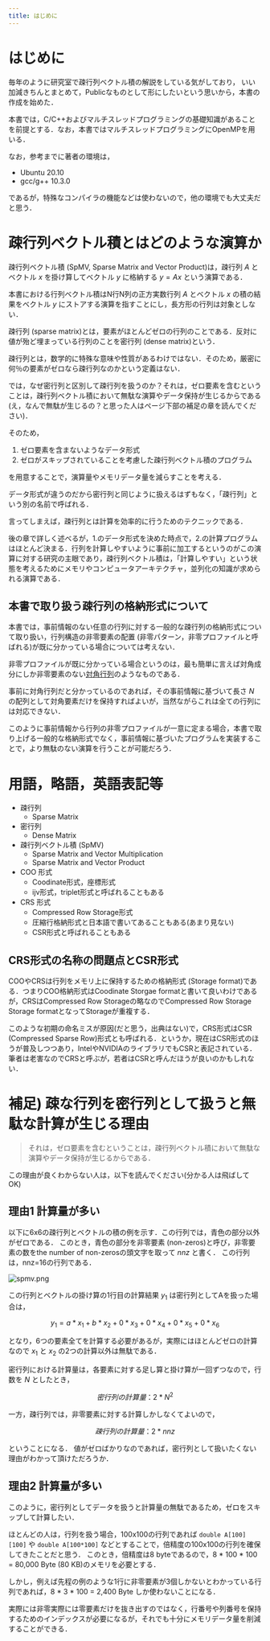 ```yaml
---
title: はじめに
---
```


# はじめに
毎年のように研究室で疎行列ベクトル積の解説をしている気がしており， いい加減きちんとまとめて，Publicなものとして形にしたいという思いから，本書の作成を始めた．

本書では，C/C++およびマルチスレッドプログラミングの基礎知識があることを前提とする．なお，本書ではマルチスレッドプログラミングにOpenMPを用いる．

なお，参考までに著者の環境は，

- Ubuntu 20.10
- gcc/g++ 10.3.0

であるが，特殊なコンパイラの機能などは使わないので，他の環境でも大丈夫だと思う．

# 疎行列ベクトル積とはどのような演算か
疎行列ベクトル積 (SpMV, Sparse Matrix and Vector Product)は，疎行列 $A$ とベクトル $x$ を掛け算してベクトル $y$ に格納する $y = Ax$ という演算である．

本書における行列ベクトル積はN行N列の正方実数行列 $A$ とベクトル $x$ の積の結果をベクトル $y$ にストアする演算を指すことにし，長方形の行列は対象としない．

疎行列 (sparse matrix)とは，要素がほとんどゼロの行列のことである．反対に値が殆ど埋まっている行列のことを密行列 (dense matrix)という．

疎行列とは，数学的に特殊な意味や性質があるわけではない．そのため，厳密に何％の要素がゼロなら疎行列なのかという定義はない．

では，なぜ密行列と区別して疎行列を扱うのか？それは，ゼロ要素を含むということは，疎行列ベクトル積において無駄な演算やデータ保持が生じるからである (え，なんで無駄が生じるの？と思った人はページ下部の補足の章を読んでください)．

そのため，
1. ゼロ要素を含まないようなデータ形式
1. ゼロがスキップされていることを考慮した疎行列ベクトル積のプログラム

を用意することで，演算量やメモリデータ量を減らすことを考える．

データ形式が違うのだから密行列と同じように扱えるはずもなく，「疎行列」という別の名前で呼ばれる．

言ってしまえば，疎行列とは計算を効率的に行うためのテクニックである．

後の章で詳しく述べるが，1.のデータ形式を決めた時点で，2.の計算プログラムはほとんど決まる．行列を計算しやすいように事前に加工するというのがこの演算に対する研究の主眼であり，疎行列ベクトル積は，「計算しやすい」という状態を考えるためにメモリやコンピュータアーキテクチャ，並列化の知識が求められる演算である．

## 本書で取り扱う疎行列の格納形式について
本書では，事前情報のない任意の行列に対する一般的な疎行列の格納形式について取り扱い，行列構造の非零要素の配置 (非零パターン，非零プロファイルと呼ばれる)が既に分かっている場合については考えない．

非零プロファイルが既に分かっている場合というのは，最も簡単に言えば対角成分にしか非零要素のない[対角行列](https://ja.wikipedia.org/wiki/%E5%AF%BE%E8%A7%92%E8%A1%8C%E5%88%97)のようなものである．

事前に対角行列だと分かっているのであれば，その事前情報に基づいて長さ $N$ の配列として対角要素だけを保持すればよいが，当然ながらこれは全ての行列には対応できない．

このように事前情報から行列の非零プロファイルが一意に定まる場合，本書で取り上げる一般的な格納形式でなく，事前情報に基づいたプログラムを実装することで，より無駄のない演算を行うことが可能だろう．

# 用語，略語，英語表記等
- 疎行列
    - Sparse Matrix
- 密行列
    - Dense Matrix
- 疎行列ベクトル積 (SpMV)
    - Sparse Matrix and Vector Multiplication
    - Sparse Matrix and Vector Product
- COO 形式 
    - Coodinate形式，座標形式
    - ijv形式，triplet形式と呼ばれることもある
- CRS 形式 
    - Compressed Row Storage形式
    - 圧縮行格納形式と日本語で書いてあることもある(あまり見ない)
    - CSR形式と呼ばれることもある

## CRS形式の名称の問題点とCSR形式
COOやCRSは行列をメモリ上に保持するための格納形式 (Storage format)である．つまりCOO格納形式はCoodinate Storgae formatと書いて良いわけであるが，CRSはCompressed Row Storageの略なのでCompressed Row Storage Storage formatとなってStorageが重複する．

このような初期の命名ミスが原因(だと思う，出典はない)で，CRS形式はCSR (Compressed Sparse Row)形式とも呼ばれる．というか，現在はCSR形式のほうが普及しつつあり，IntelやNVIDIAのライブラリでもCSRと表記されている．筆者は老害なのでCRSと呼ぶが，若者はCSRと呼んだほうが良いのかもしれない．


# 補足) 疎な行列を密行列として扱うと無駄な計算が生じる理由
> それは，ゼロ要素を含むということは，疎行列ベクトル積において無駄な演算やデータ保持が生じるからである．

この理由が良くわからない人は，以下を読んでください(分かる人は飛ばしてOK)

## 理由1 計算量が多い
以下に6x6の疎行列とベクトルの積の例を示す．この行列では，青色の部分以外がゼロである．
このとき，青色の部分を非零要素 (non-zeros)と呼び，非零要素の数をthe number of non-zerosの頭文字を取って $nnz$ と書く．
この行列は，nnz=16の行列である．

![spmv.png](https://raw.githubusercontent.com/t-hishinuma/zenn-content/main/books/sparse-matrix-and-vector-product/spmv.png)

この行列とベクトルの掛け算の1行目の計算結果 $y_1$ は密行列としてAを扱った場合は，

$$ y_1 = a * x_1 + b * x_2 + 0 * x_3 + 0 * x_4 + 0 * x_5 + 0 * x_6 $$

となり，6つの要素全てを計算する必要があるが，実際にはほとんどゼロの計算なので $x_1$ と $x_2$ の2つの計算以外は無駄である．

密行列における計算量は，各要素に対する足し算と掛け算が一回ずつなので，行数を $N$ としたとき，

$$密行列の計算量：2*N^2$$

一方，疎行列では，非零要素に対する計算しかしなくてよいので，

$$疎行列の計算量：2*nnz$$

ということになる．
値がゼロばかりなのであれば，密行列として扱いたくない理由がわかって頂けただろうか．

## 理由2 計算量が多い
このように，密行列としてデータを扱うと計算量の無駄であるため，ゼロをスキップして計算したい．

ほとんどの人は，行列を扱う場合，100x100の行列であれば `double A[100][100]` や `double A[100*100]` などとすることで，倍精度の100x100の行列を確保してきたことだと思う．
このとき，倍精度は8 byteであるので，8 * 100 * 100 = 80,000 Byte (80 KB)のメモリを必要とする．

しかし，例えば先程の例のような1行に非零要素が3個しかないとわかっている行列であれば，8 * 3 * 100 = 2,400 Byte しか使わないことになる．

実際には非零実際には零要素だけを抜き出すのではなく，行番号や列番号を保持するためのインデックスが必要になるが，それでも十分にメモリデータ量を削減することができる．
